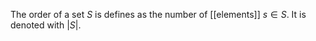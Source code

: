 The order of a set $S$ is defines as the number of [[elements]] $s \in S$.
It is denoted with $|S|$.